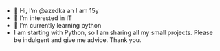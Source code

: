 - 👋 Hi, I’m @azedka an I am 15y
- 👀 I’m interested in IT
- 🌱 I’m currently learning python
- I am starting with Python, so I am sharing all my small projects. Please be indulgent and give me advice. Thank you.

